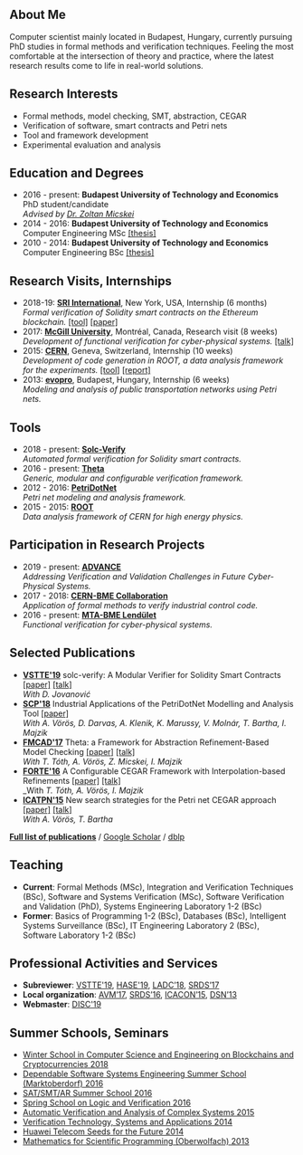 ## About Me
Computer scientist mainly located in Budapest, Hungary, currently pursuing PhD studies in formal methods and verification techniques. Feeling the most comfortable at the intersection of theory and practice, where the latest research results come to life in real-world solutions.

## Research Interests
- Formal methods, model checking, SMT, abstraction, CEGAR
- Verification of software, smart contracts and Petri nets
- Tool and framework development
- Experimental evaluation and analysis

## Education and Degrees
- 2016 - present: **Budapest University of Technology and Economics**  
  PhD student/candidate  
  _Advised by [Dr. Zoltan Micskei](http://mit.bme.hu/~micskeiz/)_
- 2014 - 2016: **Budapest University of Technology and Economics**  
  Computer Engineering MSc [[thesis]](publications/mscthesis2015.pdf)
- 2010 - 2014: **Budapest University of Technology and Economics**  
  Computer Engineering BSc [[thesis]](publications/bscthesis2013.pdf)

## Research Visits, Internships
- 2018-19: **[SRI International](https://www.sri.com/)**, New York, USA, Internship (6 months)  
  _Formal verification of Solidity smart contracts on the Ethereum blockchain._ [[tool]](https://github.com/SRI-CSL/solidity) [[paper]](https://arxiv.org/pdf/1907.04262)
- 2017: **[McGill University](http://www.mcgill.ca/)**, Montréal, Canada, Research visit (8 weeks)  
  _Development of functional verification for cyber-physical systems._ [[talk]](https://www.slideshare.net/AkosHajdu/software-verification-with-abstractionbased-methods)
- 2015: **[CERN](http://home.cern/)**, Geneva, Switzerland, Internship (10 weeks)  
  _Development of code generation in ROOT, a data analysis framework for the experiments._ [[tool]](https://root.cern.ch/) [[report]](http://cds.cern.ch/record/2044503)
- 2013: **[evopro](http://www.evopro.hu/en)**, Budapest, Hungary, Internship (6 weeks)  
  _Modeling and analysis of public transportation networks using Petri nets._

## Tools

- 2018 - present: **[Solc-Verify](https://github.com/SRI-CSL/solidity)**  
  _Automated formal verification for Solidity smart contracts._
- 2016 - present: **[Theta](https://github.com/FTSRG/theta)**  
  _Generic, modular and configurable verification framework._
- 2012 - 2016: **[PetriDotNet](https://inf.mit.bme.hu/en/research/tools/petridotnet)**  
  _Petri net modeling and analysis framework._
- 2015 - 2015: **[ROOT](https://root.cern.ch/)**  
  _Data analysis framework of CERN for high energy physics._

## Participation in Research Projects
- 2019 - present: **[ADVANCE](http://advance-rise.eu/)**  
  _Addressing Verification and Validation Challenges in Future Cyber-Physical Systems._
- 2017 - 2018: **[CERN-BME Collaboration](https://inf.mit.bme.hu/en/research/projects/theta4plcverif)**  
  _Application of formal methods to verify industrial control code._
- 2016 - present: **[MTA-BME Lendület](http://lendulet.inf.mit.bme.hu/)**  
  _Functional verification for cyber-physical systems._

## Selected Publications
- **[VSTTE'19](https://sri-csl.github.io/VSTTE19/)** solc-verify: A Modular Verifier for Solidity Smart Contracts [[paper]](https://arxiv.org/pdf/1907.04262.pdf) [[talk]](https://www.slideshare.net/AkosHajdu/solcverify-a-modular-verifier-for-solidity-smart-contracts)  
  _With D. Jovanović_
- **[SCP'18](https://www.sciencedirect.com/journal/science-of-computer-programming/vol/157)** Industrial Applications of the PetriDotNet Modelling and Analysis Tool [[paper]](publications/scp2017.pdf)  
  _With A. Vörös, D. Darvas, A. Klenik, K. Marussy, V. Molnár, T. Bartha, I. Majzik_
- **[FMCAD'17](http://www.cs.utexas.edu/users/hunt/FMCAD/FMCAD17/)** Theta: a Framework for Abstraction Refinement-Based Model Checking [[paper]](publications/fmcad2017.pdf) [[talk]](https://www.slideshare.net/AkosHajdu/theta-a-framework-for-abstraction-refinementbased-model-checking)  
  _With T. Tóth, A. Vörös, Z. Micskei, I. Majzik_
- **[FORTE'16](http://2016.discotec.org/)** A Configurable CEGAR Framework with Interpolation-based Refinements [[paper]](publications/forte2016.pdf) [[talk]](http://www.slideshare.net/AkosHajdu/a-configurable-cegar-framework-with-interpolationbased-refinements)  
  _With _T. Tóth, A. Vörös, I. Majzik_
- **[ICATPN'15](http://di.ulb.ac.be/verif/pn2015acsd2015/)** New search strategies for the Petri net CEGAR approach [[paper]](publications/icatpn2015.pdf) [[talk]](http://www.slideshare.net/AkosHajdu/new-search-strategies-for-the-petri-net-cegar-approach)  
  _With A. Vörös, T. Bartha_

**[Full list of publications](publications.html)** / [Google Scholar](https://scholar.google.hu/citations?user=7z74iO8AAAAJ) / [dblp](https://dblp.uni-trier.de/pers/hd/h/Hajdu:=Aacute=kos)

## Teaching
- **Current**: Formal Methods (MSc), Integration and Verification Techniques (BSc), Software and Systems Verification (MSc), Software Verification and Validation (PhD), Systems Engineering Laboratory 1-2 (BSc)
- **Former**: Basics of Programming 1-2 (BSc), Databases (BSc), Intelligent Systems Surveillance (BSc), IT Engineering Laboratory 2 (BSc), Software Laboratory 1-2 (BSc)

## Professional Activities and Services
- **Subreviewer**: [VSTTE'19](https://sri-csl.github.io/VSTTE19/), [HASE'19](http://cloud.hdu.edu.cn/hase2019/), [LADC’18](http://www.inf.unioeste.br/ladc2018/), [SRDS’17](http://srds2017.comp.polyu.edu.hk/)
- **Local organization**: [AVM’17](http://avm2017.inf.mit.bme.hu/), [SRDS’16](http://srds2016.inf.mit.bme.hu/), [ICACON’15](http://icacon2015.inf.mit.bme.hu/), [DSN’13](http://2013.dsn.org/)
- **Webmaster**: [DISC'19](http://www.disc-conference.org/wp/disc2019/)

## Summer Schools, Seminars
- [Winter School in Computer Science and Engineering on Blockchains and Cryptocurrencies 2018](http://ias.huji.ac.il/cse3)
- [Dependable Software Systems Engineering Summer School (Marktoberdorf) 2016](https://sites.google.com/site/marktoberdorf16/)
- [SAT/SMT/AR Summer School 2016](http://ssa-school-2016.it.uu.se/)
- [Spring School on Logic and Verification 2016](http://forsyte.at/events/love2016/)
- [Automatic Verification and Analysis of Complex Systems 2015](http://www.avacs.org/autumn2015/)
- [Verification Technology, Systems and Applications 2014](http://resources.mpi-inf.mpg.de/departments/rg1/conferences/vtsa14/)
- [Huawei Telecom Seeds for the Future 2014](http://huawei.eu/seeds-for-the-future/)
- [Mathematics for Scientific Programming (Oberwolfach) 2013](https://www.mfo.de/occasion/1348a/www_view)
